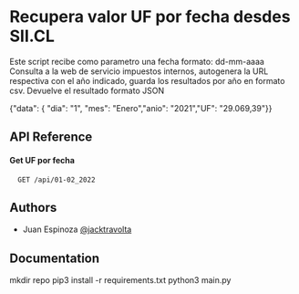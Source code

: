 
# Recupera valor UF por fecha desdes SII.CL

Este script recibe como parametro una fecha formato: dd-mm-aaaa 
Consulta a la web de servicio impuestos internos, 
autogenera la URL respectiva con el año indicado,
guarda los resultados por año en formato csv.
Devuelve el resultado formato JSON

{"data": { "dia": "1", "mes": "Enero","anio": "2021","UF": "29.069,39"}}



## API Reference

#### Get UF por fecha

```https
  GET /api/01-02_2022
```


## Authors

- Juan Espinoza [@jacktravolta](https://github.com/jacktravolta/) 


## Documentation
mkdir repo
pip3 install -r requirements.txt
python3 main.py

